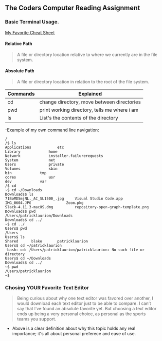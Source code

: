 ## **The Coders Computer Reading Assignment**
### Basic Terminal Usage.
[My Favorite Cheat Sheet]()

#### **Relative Path**

>A file or directory location relative to where we currently are in the file system.

#### **Absolute Path**

>A file or directory location in relation to the root of the file system.

Commands | Explained
---------|----------
cd | change directory, move between directories
pwd | print working directory, tells me where i am
ls | List's the contents of the directory


-Example of my own command line navigation:
```/$ pwd
/
/$ ls
Applications			etc
Library				home
Network				installer.failurerequests
System				net
Users				private
Volumes				sbin
bin				tmp
cores				usr
dev				var
/$ cd
~$ cd ~/Downloads
Downloads$ ls
71BoMD5mjNL._AC_SL1500_.jpg		Visual Studio Code.app
IMG_0604.JPG				Zoom.pkg
Slack-4.11.3-macOS.dmg			repository-open-graph-template.png
Downloads$ pwd
/Users/patricklaurion/Downloads
Downloads$ cd ../
~$ cd ../
Users$ pwd
/Users
Users$ ls
Shared		blake		patricklaurion
Users$ cd ~/patricklaurion
-bash: cd: /Users/patricklaurion/patricklaurion: No such file or directory
Users$ cd ~/Downloads
Downloads$ cd ../
~$ pwd
/Users/patricklaurion
~$ 
```

### **Chosing YOUR Favorite Text Editor**
>Being curious about why one text editor was favored over another, I would download each text editor just to be able to compare. I can’t say that I’ve found an absolute favorite yet. But choosing a text editor ends up being a very personal choice, as personal as the sports teams you support.

- Above is a clear definition about why this topic holds any real importance; it's all about personal preferece and ease of use.
